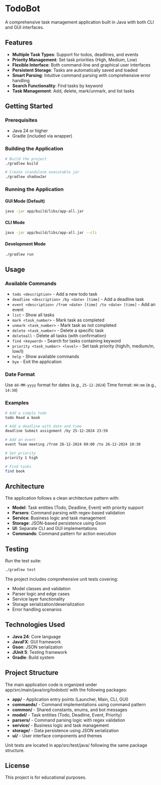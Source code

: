 # TodoBot

A comprehensive task management application built in Java with both CLI and GUI interfaces.

## Features

- **Multiple Task Types**: Support for todos, deadlines, and events
- **Priority Management**: Set task priorities (High, Medium, Low)
- **Flexible Interface**: Both command-line and graphical user interfaces
- **Persistent Storage**: Tasks are automatically saved and loaded
- **Smart Parsing**: Intuitive command parsing with comprehensive error handling
- **Search Functionality**: Find tasks by keyword
- **Task Management**: Add, delete, mark/unmark, and list tasks

## Getting Started

### Prerequisites

- Java 24 or higher
- Gradle (included via wrapper)

### Building the Application

```bash
# Build the project
./gradlew build

# Create standalone executable jar
./gradlew shadowJar
```

### Running the Application

#### GUI Mode (Default)
```bash
java -jar app/build/libs/app-all.jar
```

#### CLI Mode
```bash
java -jar app/build/libs/app-all.jar --cli
```

#### Development Mode
```bash
./gradlew run
```

## Usage

### Available Commands

- `todo <description>` - Add a new todo task
- `deadline <description> /by <date> [time]` - Add a deadline task
- `event <description> /from <date> [time] /to <date> [time]` - Add an event
- `list` - Show all tasks
- `mark <task_number>` - Mark task as completed
- `unmark <task_number>` - Mark task as not completed
- `delete <task_number>` - Delete a specific task
- `deleteall` - Delete all tasks (with confirmation)
- `find <keyword>` - Search for tasks containing keyword
- `priority <task_number> <level>` - Set task priority (high/h, medium/m, low/l)
- `help` - Show available commands
- `bye` - Exit the application

### Date Format

Use `dd-MM-yyyy` format for dates (e.g., `25-12-2024`)
Time format: `HH:mm` (e.g., `14:30`)

### Examples

```bash
# Add a simple todo
todo Read a book

# Add a deadline with date and time
deadline Submit assignment /by 25-12-2024 23:59

# Add an event
event Team meeting /from 26-12-2024 09:00 /to 26-12-2024 10:30

# Set priority
priority 1 high

# Find tasks
find book
```

## Architecture

The application follows a clean architecture pattern with:

- **Model**: Task entities (Todo, Deadline, Event) with priority support
- **Parsers**: Command parsing with regex-based validation
- **Service**: Business logic and task management
- **Storage**: JSON-based persistence using Gson
- **UI**: Separate CLI and GUI implementations
- **Commands**: Command pattern for action execution

## Testing

Run the test suite:

```bash
./gradlew test
```

The project includes comprehensive unit tests covering:
- Model classes and validation
- Parser logic and edge cases
- Service layer functionality
- Storage serialization/deserialization
- Error handling scenarios

## Technologies Used

- **Java 24**: Core language
- **JavaFX**: GUI framework
- **Gson**: JSON serialization
- **JUnit 5**: Testing framework
- **Gradle**: Build system

## Project Structure

The main application code is organized under app/src/main/java/org/todobot/ with the following packages:

- **app/** - Application entry points (Launcher, Main, CLI, GUI)
- **commands/** - Command implementations using command pattern
- **common/** - Shared constants, enums, and bot messages
- **model/** - Task entities (Todo, Deadline, Event, Priority)
- **parsers/** - Command parsing logic with regex validation
- **service/** - Business logic and task management
- **storage/** - Data persistence using JSON serialization
- **ui/** - User interface components and themes

Unit tests are located in app/src/test/java/ following the same package structure.

## License

This project is for educational purposes.
